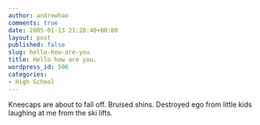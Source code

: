 ```yaml
---
author: andrewhao
comments: true
date: 2005-01-13 21:28:40+00:00
layout: post
published: false
slug: hello-how-are-you
title: Hello how are you.
wordpress_id: 506
categories:
- High School
---
```


Kneecaps are about to fall off. Bruised shins. Destroyed ego from little kids laughing at me from the ski lifts.
